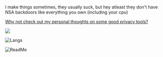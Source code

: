 I make things sometimes, they usually suck, but hey atleast they don't have NSA backdoors like everything you own (including your cpu)

[Why not check out my personal thoughts on some good privacy tools?](https://raw.githubusercontent.com/Not-Cyrus/Not-Cyrus/main/Privacy%20Tips.txt)

![](https://komarev.com/ghpvc/?username=Not-Cyrus&color=1a1b27&style=plastic)

![Langs](https://github-readme-stats.vercel.app/api/top-langs/?username=Not-Cyrus&theme=tokyonight&langs_count=4?exclude_repo=discord-file-webhook-upload&layout=compact)

![ReadMe](https://github-readme-stats.vercel.app/api?username=Not-Cyrus&show_icons=true&theme=tokyonight&layout=compact)
